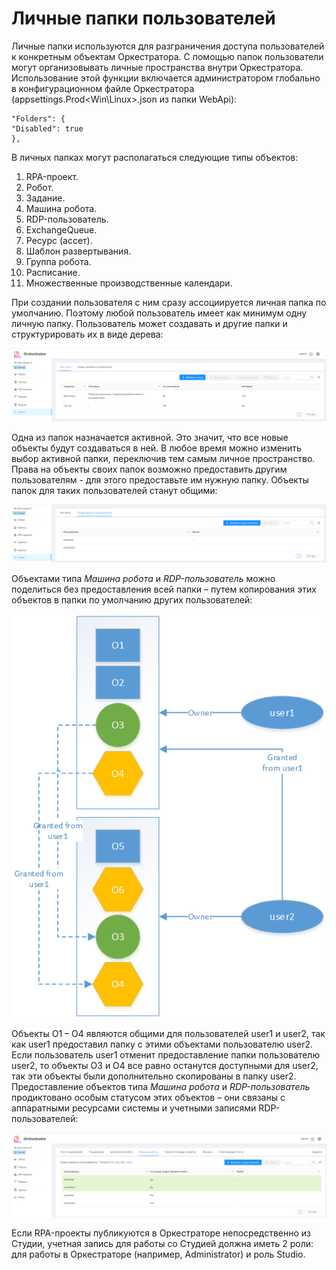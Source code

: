 # Личные папки пользователей

Личные папки используются для разграничения доступа пользователей к конкретным объектам Оркестратора. С помощью папок пользователи могут организовывать личные пространства внутри Оркестратора. Использование этой функции включается администратором глобально в конфигурационном файле Оркестратора (appsettings.Prod<Win\Linux>.json из папки WebApi):
```
"Folders": {
"Disabled": true
},
```
В личных папках могут располагаться следующие типы объектов:

1.	RPA-проект.
2.	Робот.
3.	Задание.
4.	Машина робота.
5.	RDP-пользователь.
6.	ExchangeQueue.
7.	Ресурс (ассет).
8.	Шаблон развертывания.
9.	Группа робота.
10.	Расписание.
11.	Множественные производственные календари.

При создании пользователя с ним сразу ассоциируется личная папка по умолчанию. Поэтому любой пользователь имеет как минимум одну личную папку. Пользователь может создавать и другие папки и структурировать их в виде дерева:

![](<../../../.gitbook/assets/Личные папки.png>)

Одна из папок назначается активной. Это значит, что все новые объекты будут создаваться в ней. В любое время можно изменить выбор активной папки, переключив тем самым личное пространство.
Права на объекты своих папок возможно предоставить другим пользователям - для этого предоставьте им нужную папку. Объекты папок для таких пользователей станут общими:

![](<../../../.gitbook/assets/Предоставление папки пользователю.png>)

Объектами типа *Машина робота* и *RDP-пользователь* можно поделиться без предоставления всей папки – путем копирования этих объектов в папки по умолчанию других пользователей: 

![](<../../../.gitbook/assets/Схема личных папок юзеров.png>)

Объекты O1 – O4 являются общими для пользователей user1 и user2, так как user1 предоставил папку с этими объектами пользователю user2. Если пользователь user1 отменит предоставление папки пользователю user2, то объекты O3 и O4 все равно останутся доступными для user2, так эти объекты были дополнительно скопированы в папку user2.
Предоставление объектов типа *Машина робота* и *RDP-пользователь* продиктовано особым статусом этих объектов – они связаны с аппаратными ресурсами системы и учетными записями RDP-пользователей:

![](<../../../.gitbook/assets/Предоставление объектов.png>)

Если RPA-проекты публикуются в Оркестраторе непосредственно из Студии, учетная запись для работы со Студией должна иметь 2 роли: для работы в Оркестраторе (например, Administrator) и роль Studio.

